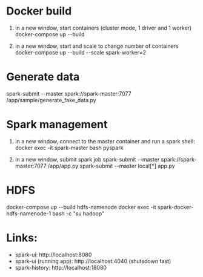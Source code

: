 # Docker build

1. in a new window, start containers (cluster mode, 1 driver and 1 worker)
docker-compose up --build

2. in a new window, start and scale to change number of containers
docker-compose up --build --scale spark-worker=2


# Generate data
spark-submit --master spark://spark-master:7077 /app/sample/generate_fake_data.py


# Spark management

1. in a new window, connect to the master container and run a spark shell:
docker exec -it spark-master bash
pyspark

2. in a new window, submit spark job
spark-submit --master spark://spark-master:7077 /app/app.py
spark-submit --master local[*] app.py

# HDFS
docker-compose up --build hdfs-namenode
docker exec -it spark-docker-hdfs-namenode-1 bash -c "su hadoop"


# Links:
- spark-ui: http://localhost:8080
- spark-ui (running app): http://localhost:4040 (shutsdown fast)
- spark-history: http://localhost:18080



